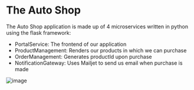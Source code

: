 # The Auto Shop
The Auto Shop application is made up of 4 microservices written in python using the flask framework:

- PortalService: The frontend of our application
- ProductManagement: Renders our products in which we can purchase
- OrderManagement: Generates productId upon purchase
- NotificationGateway: Uses Mailjet to send us email when purchase is made

![image](https://github.com/shawnppitts/TheAutoShop/assets/13418953/988535ba-01f2-4f96-973c-b80e93c4a69e)